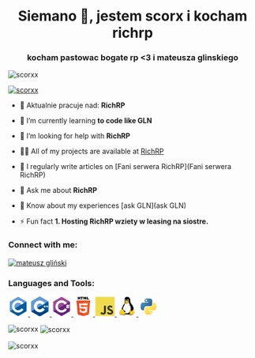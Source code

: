 <h1 align="center">Siemano 👋, jestem scorx i kocham richrp</h1>
<h3 align="center">kocham pastowac bogate rp <3 i mateusza glinskiego</h3>

<p align="left"> <img src="https://komarev.com/ghpvc/?username=scorxx&label=Profile%20views&color=000000&style=flat" alt="scorxx" /> </p>

<p align="left"> <a href="https://github.com/ryo-ma/github-profile-trophy"><img src="https://github-profile-trophy.vercel.app/?username=scorxx" alt="scorxx" /></a> </p>

- 🔭 Aktualnie pracuje nad: **RichRP**

- 🌱 I’m currently learning **to code like GLN**

- 🤝 I’m looking for help with **RichRP**

- 👨‍💻 All of my projects are available at [RichRP](RichRP)

- 📝 I regularly write articles on [Fani serwera RichRP](Fani serwera RichRP)

- 💬 Ask me about **RichRP**

- 📄 Know about my experiences [ask GLN](ask GLN)

- ⚡ Fun fact **1. Hosting RichRP wziety w leasing na siostre.**

<h3 align="left">Connect with me:</h3>
<p align="left">
<a href="https://fb.com/mateusz gliński" target="blank"><img align="center" src="https://raw.githubusercontent.com/rahuldkjain/github-profile-readme-generator/master/src/images/icons/Social/facebook.svg" alt="mateusz gliński" height="30" width="40" /></a>
</p>

<h3 align="left">Languages and Tools:</h3>
<p align="left"> <a href="https://www.cprogramming.com/" target="_blank" rel="noreferrer"> <img src="https://raw.githubusercontent.com/devicons/devicon/master/icons/c/c-original.svg" alt="c" width="40" height="40"/> </a> <a href="https://www.w3schools.com/cpp/" target="_blank" rel="noreferrer"> <img src="https://raw.githubusercontent.com/devicons/devicon/master/icons/cplusplus/cplusplus-original.svg" alt="cplusplus" width="40" height="40"/> </a> <a href="https://www.w3schools.com/cs/" target="_blank" rel="noreferrer"> <img src="https://raw.githubusercontent.com/devicons/devicon/master/icons/csharp/csharp-original.svg" alt="csharp" width="40" height="40"/> </a> <a href="https://www.w3.org/html/" target="_blank" rel="noreferrer"> <img src="https://raw.githubusercontent.com/devicons/devicon/master/icons/html5/html5-original-wordmark.svg" alt="html5" width="40" height="40"/> </a> <a href="https://developer.mozilla.org/en-US/docs/Web/JavaScript" target="_blank" rel="noreferrer"> <img src="https://raw.githubusercontent.com/devicons/devicon/master/icons/javascript/javascript-original.svg" alt="javascript" width="40" height="40"/> </a> <a href="https://www.linux.org/" target="_blank" rel="noreferrer"> <img src="https://raw.githubusercontent.com/devicons/devicon/master/icons/linux/linux-original.svg" alt="linux" width="40" height="40"/> </a> <a href="https://www.python.org" target="_blank" rel="noreferrer"> <img src="https://raw.githubusercontent.com/devicons/devicon/master/icons/python/python-original.svg" alt="python" width="40" height="40"/> </a> </p>

<p><img align="left" src="https://github-readme-stats.vercel.app/api/top-langs?username=scorxx&show_icons=true&locale=en&layout=compact" alt="scorxx" /></p>

<p>&nbsp;<img align="center" src="https://github-readme-stats.vercel.app/api?username=scorxx&show_icons=true&locale=en" alt="scorxx" /></p>

<p><img align="center" src="https://github-readme-streak-stats.herokuapp.com/?user=scorxx&" alt="scorxx" /></p>
